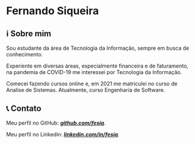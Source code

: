 # Fernando Siqueira

## ℹ Sobre mim

Sou estudante da área de Tecnologia da Informação, sempre em busca de conhecimento.

Experiente em diversas áreas, especialmente financeira e de faturamento, na pandemia de COVID-19 me interessei por Tecnologia da Informação.

Comecei fazendo cursos online e, em 2021 me matriculei no curso de Analise de Sistemas. Atualmente, curso Engenharia de Software.

## 📞 Contato

Meu perfil no GitHub: ***[github.com/fesiq](https://github.com/fesiq?tab=repositories)***.

Meu perfil no Linkedin: ***[linkedin.com/in/fesiq](https://www.linkedin.com/in/fesiq/)***.
